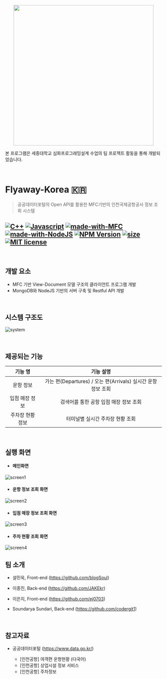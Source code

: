 <p align="center"><img src="https://user-images.githubusercontent.com/43188317/73238321-edb61d80-41db-11ea-8be0-d7a0567a0700.png" width="450" height="450">

본 프로그램은 세종대학교 심화프로그래밍설계 수업의 팀 프로젝트 활동을 통해 개발되었습니다.
</p>

<br />

# Flyaway-Korea 🇰🇷

> 공공데이터포털의 Open API를 활용한 MFC기반의 인천국제공항공사 정보 조회 시스템



## [![C++](https://img.shields.io/badge/C%2B%2B-74.8-hotpink?logo=c%2B%2B&logoColor=blue)](https://docs.microsoft.com/en-us/cpp/cpp/cpp-language-reference?view=vs-2019) [![Javascript](https://img.shields.io/badge/Javascript-17.5-yellow?logo=javascript&logoColor=yellow)](https://www.javascript.com/) [![made-with-MFC](https://img.shields.io/badge/Made%20with-MFC-1f425f.svg?logo=microsoft&logoColor=blue)](https://docs.microsoft.com/en-us/cpp/mfc/mfc-desktop-applications?view=vs-2019) [![made-with-NodeJS](https://img.shields.io/badge/Made%20with-NodeJS-green.svg?logo=node.js)](https://nodejs.org/en/) [![NPM Version](https://img.shields.io/npm/v/npm.svg?logo=npm)](https://npmjs.org/package/esta)  [![size](https://img.shields.io/github/repo-size/JAKEkr/Flyaway-Korea)](https://github.com/JAKRkr/Flyaway-Korea.git) [![MIT license](https://img.shields.io/badge/License-MIT-red.svg)](https://lbesson.mit-license.org/)

<br />

## 개발 요소

- MFC 기반 View-Document 모델 구조의 클라이언트 프로그램 개발
- MongoDB와 NodeJS 기반의 서버 구축 및 Restful API 개발

<br />

## 시스템 구조도

![system](https://user-images.githubusercontent.com/43188317/73235494-146f5680-41d2-11ea-8764-bb9de0d35626.png)

<br />

## 제공되는 기능

|     기능 명      |                         기능 설명                         |
| :--------------: | :-------------------------------------------------------: |
|    운항 정보     | 가는 편(Departures) / 오는 편(Arrivals) 실시간 운항 정보 조회 |
|  입점 매장 정보  |          검색어를 통한 공항 입점 매장 정보 조회           |
| 주차장 현황 정보 |             터미널별 실시간 주차장 현황 조회              |

<br />

## 실행 화면

- #### 메인화면

![screen1](https://user-images.githubusercontent.com/43188317/73235884-8a27f200-41d3-11ea-80f2-efd038aaef5b.png)

- #### 운항 정보 조회 화면

![screen2](https://user-images.githubusercontent.com/43188317/73235939-d1ae7e00-41d3-11ea-959b-6ad4b6950992.png)

- #### 입점 매장 정보 조회 화면

![screen3](https://user-images.githubusercontent.com/43188317/73235940-d3784180-41d3-11ea-83fc-d6b06d755d42.png)

- #### 주차 현황 조회 화면

![screen4](https://user-images.githubusercontent.com/43188317/73235942-d4a96e80-41d3-11ea-86c2-de28b974dd64.png)



## 팀 소개

- 설민욱, Front-end (https://github.com/blogSoul)

- 이종진, Back-end (https://github.com/JAKEkr)

- 이은지, Front-end (https://github.com/ej0703)

- Soundarya Sundari, Back-end (https://github.com/codergit1)

<br />

## 참고자료
- 공공데이터포털 (https://www.data.go.kr/)

  - [인천공항] 여객편 운항현황 (다국어)
  - [인천공항] 상업시설 정보 서비스
  - [인천공항] 주차정보

<br />
